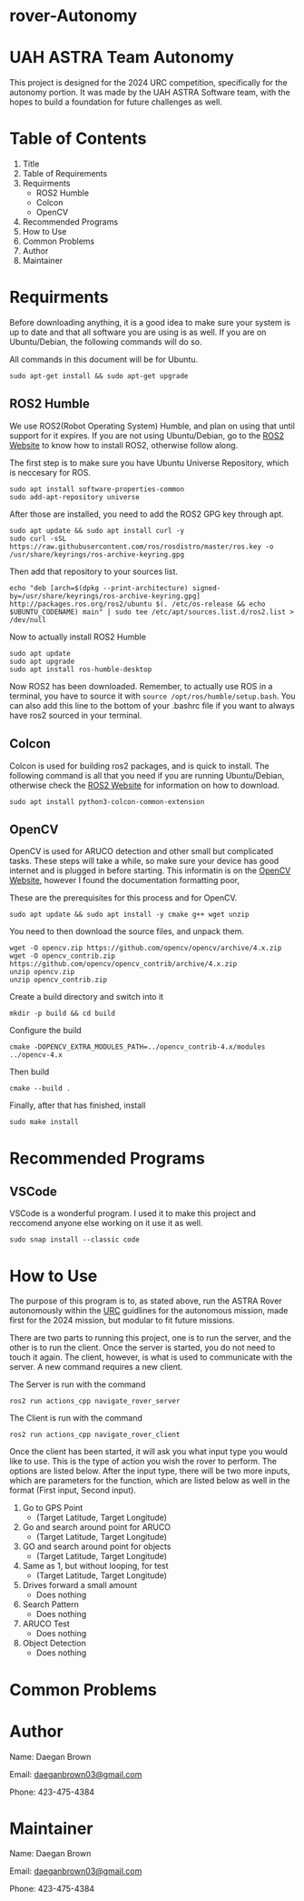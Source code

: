 # rover-Autonomy
# UAH ASTRA Team Autonomy

This project is designed for the 2024 URC competition, specifically for the autonomy portion. It was made by the UAH ASTRA Software team, with the hopes to build a foundation for future challenges as well. 

# Table of Contents
1. Title
2. Table of Requirements
3. Requirments
   - ROS2 Humble
   - Colcon
   - OpenCV
4. Recommended Programs
5. How to Use
6. Common Problems
7. Author 
8. Maintainer

# Requirments 
Before downloading anything, it is a good idea to make sure your system is up to date and that all software you are using is as well. If you are on Ubuntu/Debian, the following commands will do so. 

All commands in this document will be for Ubuntu.

```
sudo apt-get install && sudo apt-get upgrade
```

## ROS2 Humble
We use ROS2(Robot Operating System) Humble, and plan on using that until support for it expires. If you are not using Ubuntu/Debian, go to the [ROS2 Website](https://docs.ros.org/en/humble/Installation/Ubuntu-Install-Debians.html) to know how to install ROS2, otherwise follow along.

The first step is to make sure you have Ubuntu Universe Repository, which is neccesary for ROS.

```
sudo apt install software-properties-common
sudo add-apt-repository universe
```

After those are installed, you need to add the ROS2 GPG key through apt.

```
sudo apt update && sudo apt install curl -y
sudo curl -sSL https://raw.githubusercontent.com/ros/rosdistro/master/ros.key -o /usr/share/keyrings/ros-archive-keyring.gpg
```

Then add that repository to your sources list. 

```
echo "deb [arch=$(dpkg --print-architecture) signed-by=/usr/share/keyrings/ros-archive-keyring.gpg] http://packages.ros.org/ros2/ubuntu $(. /etc/os-release && echo $UBUNTU_CODENAME) main" | sudo tee /etc/apt/sources.list.d/ros2.list > /dev/null
```

Now to actually install ROS2 Humble

```
sudo apt update
sudo apt upgrade
sudo apt install ros-humble-desktop
```

Now ROS2 has been downloaded. Remember, to actually use ROS in a terminal, you have to source it with `source /opt/ros/humble/setup.bash`. You can also add this line to the bottom of your .bashrc file if you want to always have ros2 sourced in your terminal.

## Colcon
Colcon is used for building ros2 packages, and is quick to install. The following command is all that you need if you are running Ubuntu/Debian, otherwise check the [ROS2 Website](https://docs.ros.org/en/humble/Installation/Ubuntu-Install-Debians.html) for information on how to download.

```
sudo apt install python3-colcon-common-extension
```

## OpenCV
OpenCV is used for ARUCO detection and other small but complicated tasks. These steps will take a while, so make sure your device has good internet and is plugged in before starting. This informatin is on the [OpenCV Website](https://docs.opencv.org/4.x/d7/d9f/tutorial_linux_install.html), however I found the documentation formatting poor, 

These are the prerequisites for this process and for OpenCV. 

```
sudo apt update && sudo apt install -y cmake g++ wget unzip
```

You need to then download the source files, and unpack them. 

```
wget -O opencv.zip https://github.com/opencv/opencv/archive/4.x.zip
wget -O opencv_contrib.zip https://github.com/opencv/opencv_contrib/archive/4.x.zip
unzip opencv.zip
unzip opencv_contrib.zip
```

Create a build directory and switch into it

```
mkdir -p build && cd build
```

Configure the build

```
cmake -DOPENCV_EXTRA_MODULES_PATH=../opencv_contrib-4.x/modules ../opencv-4.x
```

Then build

```
cmake --build .
```

Finally, after that has finished, install

```
sudo make install
```

# Recommended Programs

## VSCode
VSCode is a wonderful program. I used it to make this project and reccomend anyone else working on it use it as well. 

```
sudo snap install --classic code
```

# How to Use
The purpose of this program is to, as stated above, run the ASTRA Rover autonomously within the [URC](https://urc.marssociety.org/home/about-urc) guidlines for the autonomous mission, made first for the 2024 mission, but modular to fit future missions.

There are two parts to running this project, one is to run the server, and the other is to run the client. Once the server is started, you do not need to touch it again. The client, however, is what is used to communicate with the server. A new command requires a new client.

The Server is run with the command

```
ros2 run actions_cpp navigate_rover_server
```

The Client is run with the command

```
ros2 run actions_cpp navigate_rover_client
```

Once the client has been started, it will ask you what input type you would like to use. This is the type of action you wish the rover to perform. The options are listed below. After the input type, there will be two more inputs, which are parameters for the function, which are listed below as well in the format (First input, Second input). 

1. Go to GPS Point
   - (Target Latitude, Target Longitude)
2. Go and search around point for ARUCO
   - (Target Latitude, Target Longitude)
3. GO and search around point for objects
   - (Target Latitude, Target Longitude)
4. Same as 1, but without looping, for test
   - (Target Latitude, Target Longitude)
5. Drives forward a small amount
   - Does nothing
6. Search Pattern
   - Does nothing
7. ARUCO Test
   - Does nothing
8. Object Detection
   - Does nothing


# Common Problems


# Author

Name: Daegan Brown

Email: daeganbrown03@gmail.com

Phone: 423-475-4384

# Maintainer

Name: Daegan Brown

Email: daeganbrown03@gmail.com

Phone: 423-475-4384
